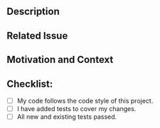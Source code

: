 <!--- Provide a general summary of your changes in the Title above -->

## Description
<!--- Describe your changes in detail -->

## Related Issue
<!--- This project only accepts pull requests related to open issues -->
<!--- If suggesting a new feature or change, please discuss it in an issue first -->
<!--- If fixing a bug, there should be an issue describing it with steps to reproduce -->
<!--- If your PR is connected to an open issue, add a line in your PR's description that says Closes #123, where #123 is the number of the issue you're fixing. -->

## Motivation and Context
<!--- Why is this change required? What problem does it solve? -->

## Checklist:
<!--- Go over all the following points, and put an `x` in all the boxes that apply. -->
<!--- If you're unsure about any of these, don't hesitate to ask. We're here to help! -->
- [ ] My code follows the code style of this project.
- [ ] I have added tests to cover my changes.
- [ ] All new and existing tests passed.
